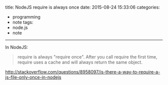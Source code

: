 title: NodeJS require is always once
date: 2015-08-24 15:33:06
categories:
- programming
- note
tags: 
- node.js
- note
---

In NodeJS:

> require is always "require once". After you call require the first time, require uses a cache and will always return the same object.

http://stackoverflow.com/questions/8958097/is-there-a-way-to-require-a-js-file-only-once-in-nodejs
